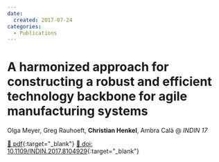 ```yaml
---
date:
  created: 2017-07-24
categories:
  - Publications
---
```


# A harmonized approach for constructing a robust and efficient technology backbone for agile manufacturing systems

Olga Meyer, Greg Rauhoeft, __Christian Henkel__, Ambra Calà @ _INDIN 17_

[📄 pdf](https://www.horizon2020-perform.eu/files/documents/INDIN%C2%B417_A%20harmonized%20approach%20for%20constructing%20of%20robust%20and%20efficient%20technology%20backbone%20for%20a%20next%20generation%20of%20agile%20manufacturing%20systems.pdf){:target="_blank"} [🔗 doi: 10.1109/INDIN.2017.8104929](https://doi.org/10.1109/INDIN.2017.8104929){:target="_blank"}

